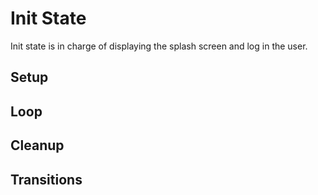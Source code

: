 # Init State

Init state is in charge of displaying the splash screen and log in the user.

## Setup


## Loop

## Cleanup

## Transitions